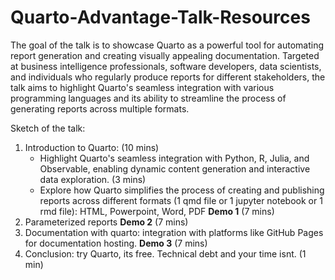 # Quarto-Advantage-Talk-Resources

The goal of the talk is to showcase Quarto as a powerful tool for automating report generation and creating visually appealing documentation. Targeted at business intelligence professionals, software developers, data scientists, and individuals who regularly produce reports for different stakeholders, the talk aims to highlight Quarto's seamless integration with various programming languages and its ability to streamline the process of generating reports across multiple formats. 

Sketch of the talk:
1. Introduction to Quarto: (10 mins)
	- Highlight Quarto's seamless integration with Python, R, Julia, and Observable, enabling dynamic content generation and interactive data exploration. (3 mins)
	-  Explore how Quarto simplifies the process of creating and publishing reports across different formats (1 qmd file or 1 jupyter notebook or 1 rmd file): HTML, Powerpoint, Word, PDF **Demo 1**  (7 mins)
2. Parameterized reports  **Demo 2**  (7 mins)
3. Documentation with quarto: integration with platforms like GitHub Pages for documentation hosting. **Demo 3** (7 mins)
4. Conclusion: try Quarto, its free. Technical debt and your time isnt. (1 min)
